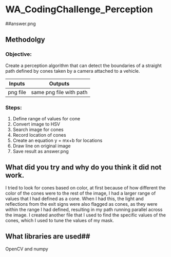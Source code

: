 # WA_CodingChallenge_Perception
##answer.png

## Methodolgy
### Objective:
Create a perception algorithm that can detect the boundaries of a straight path defined by cones taken by a camera attached to a vehicle. 

Inputs  | Outputs
------- | -------
png file | same png file with path

### Steps:
1) Define range of values for cone
2) Convert image to HSV
3) Search image for cones
4) Record location of cones
5) Create an equation y = mx+b for locations
6) Draw line on original image
7) Save result as answer.png

## What did you try and why do you think it did not work.
I tried to look for cones based on color, at first because of how different the color of the cones were to the rest of the image, I had a larger range of values that I had defined as a cone. When I had this, the light and reflections from the exit signs were also flagged as cones, as they were within the range I had defined, resulting in my path running parallel across the image. I created another file that I used to find the specific values of the cones, which I used to tune the values of my mask. 

## What libraries are used##
OpenCV and numpy
